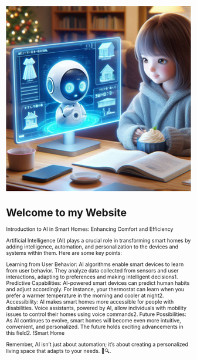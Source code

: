 <!DOCTYPE html>
<html lang="en">
<head>
    <meta charset="UTF-8">
    <meta name="viewport" content="width=device-width, initial-scale=1.0">
    
</head>
<body>
    <div class="container">
        <img src="AI in Home.jpeg" alt="AI in Home.jpeg">
        <h1>Welcome to my Website</h1>
        <p>Introduction to AI in Smart Homes: Enhancing Comfort and Efficiency

Artificial Intelligence (AI) plays a crucial role in transforming smart homes by adding intelligence, automation, and personalization to the devices and systems within them. Here are some key points:

Learning from User Behavior: AI algorithms enable smart devices to learn from user behavior. They analyze data collected from sensors and user interactions, adapting to preferences and making intelligent decisions1.
Predictive Capabilities: AI-powered smart devices can predict human habits and adjust accordingly. For instance, your thermostat can learn when you prefer a warmer temperature in the morning and cooler at night2.
Accessibility: AI makes smart homes more accessible for people with disabilities. Voice assistants, powered by AI, allow individuals with mobility issues to control their homes using voice commands2.
Future Possibilities: As AI continues to evolve, smart homes will become even more intuitive, convenient, and personalized. The future holds exciting advancements in this field2.
!Smart Home

Remember, AI isn’t just about automation; it’s about creating a personalized living space that adapts to your needs. 🌟🔍.</p>
    </div>
</body>
</html>
